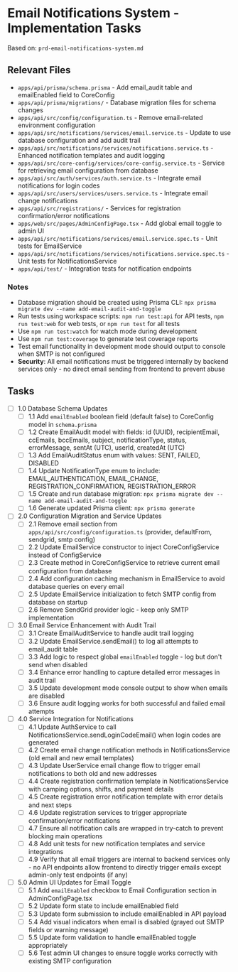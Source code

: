 # Email Notifications System - Implementation Tasks

Based on: `prd-email-notifications-system.md`

## Relevant Files

- `apps/api/prisma/schema.prisma` - Add email_audit table and emailEnabled field to CoreConfig
- `apps/api/prisma/migrations/` - Database migration files for schema changes
- `apps/api/src/config/configuration.ts` - Remove email-related environment configuration
- `apps/api/src/notifications/services/email.service.ts` - Update to use database configuration and add audit trail
- `apps/api/src/notifications/services/notifications.service.ts` - Enhanced notification templates and audit logging
- `apps/api/src/core-config/services/core-config.service.ts` - Service for retrieving email configuration from database
- `apps/api/src/auth/services/auth.service.ts` - Integrate email notifications for login codes
- `apps/api/src/users/services/users.service.ts` - Integrate email change notifications
- `apps/api/src/registrations/` - Services for registration confirmation/error notifications
- `apps/web/src/pages/AdminConfigPage.tsx` - Add global email toggle to admin UI
- `apps/api/src/notifications/services/email.service.spec.ts` - Unit tests for EmailService
- `apps/api/src/notifications/services/notifications.service.spec.ts` - Unit tests for NotificationsService
- `apps/api/test/` - Integration tests for notification endpoints

### Notes

- Database migration should be created using Prisma CLI: `npx prisma migrate dev --name add-email-audit-and-toggle`
- Run tests using workspace scripts: `npm run test:api` for API tests, `npm run test:web` for web tests, or `npm run test` for all tests
- Use `npm run test:watch` for watch mode during development
- Use `npm run test:coverage` to generate test coverage reports
- Test email functionality in development mode should output to console when SMTP is not configured
- **Security**: All email notifications must be triggered internally by backend services only - no direct email sending from frontend to prevent abuse

## Tasks

- [ ] 1.0 Database Schema Updates
  - [ ] 1.1 Add `emailEnabled` boolean field (default false) to CoreConfig model in `schema.prisma`
  - [ ] 1.2 Create EmailAudit model with fields: id (UUID), recipientEmail, ccEmails, bccEmails, subject, notificationType, status, errorMessage, sentAt (UTC), userId, createdAt (UTC)
  - [ ] 1.3 Add EmailAuditStatus enum with values: SENT, FAILED, DISABLED
  - [ ] 1.4 Update NotificationType enum to include: EMAIL_AUTHENTICATION, EMAIL_CHANGE, REGISTRATION_CONFIRMATION, REGISTRATION_ERROR
  - [ ] 1.5 Create and run database migration: `npx prisma migrate dev --name add-email-audit-and-toggle`
  - [ ] 1.6 Generate updated Prisma client: `npx prisma generate`

- [ ] 2.0 Configuration Migration and Service Updates
  - [ ] 2.1 Remove email section from `apps/api/src/config/configuration.ts` (provider, defaultFrom, sendgrid, smtp config)
  - [ ] 2.2 Update EmailService constructor to inject CoreConfigService instead of ConfigService
  - [ ] 2.3 Create method in CoreConfigService to retrieve current email configuration from database
  - [ ] 2.4 Add configuration caching mechanism in EmailService to avoid database queries on every email
  - [ ] 2.5 Update EmailService initialization to fetch SMTP config from database on startup
  - [ ] 2.6 Remove SendGrid provider logic - keep only SMTP implementation

- [ ] 3.0 Email Service Enhancement with Audit Trail
  - [ ] 3.1 Create EmailAuditService to handle audit trail logging
  - [ ] 3.2 Update EmailService.sendEmail() to log all attempts to email_audit table
  - [ ] 3.3 Add logic to respect global `emailEnabled` toggle - log but don't send when disabled
  - [ ] 3.4 Enhance error handling to capture detailed error messages in audit trail
  - [ ] 3.5 Update development mode console output to show when emails are disabled
  - [ ] 3.6 Ensure audit logging works for both successful and failed email attempts

- [ ] 4.0 Service Integration for Notifications
  - [ ] 4.1 Update AuthService to call NotificationsService.sendLoginCodeEmail() when login codes are generated
  - [ ] 4.2 Create email change notification methods in NotificationsService (old email and new email templates)
  - [ ] 4.3 Update UserService email change flow to trigger email notifications to both old and new addresses
  - [ ] 4.4 Create registration confirmation template in NotificationsService with camping options, shifts, and payment details
  - [ ] 4.5 Create registration error notification template with error details and next steps
  - [ ] 4.6 Update registration services to trigger appropriate confirmation/error notifications
  - [ ] 4.7 Ensure all notification calls are wrapped in try-catch to prevent blocking main operations
  - [ ] 4.8 Add unit tests for new notification templates and service integrations
  - [ ] 4.9 Verify that all email triggers are internal to backend services only - no API endpoints allow frontend to directly trigger emails except admin-only test endpoints (if any)

- [ ] 5.0 Admin UI Updates for Email Toggle
  - [ ] 5.1 Add `emailEnabled` checkbox to Email Configuration section in AdminConfigPage.tsx
  - [ ] 5.2 Update form state to include emailEnabled field
  - [ ] 5.3 Update form submission to include emailEnabled in API payload
  - [ ] 5.4 Add visual indicators when email is disabled (grayed out SMTP fields or warning message)
  - [ ] 5.5 Update form validation to handle emailEnabled toggle appropriately
  - [ ] 5.6 Test admin UI changes to ensure toggle works correctly with existing SMTP configuration 